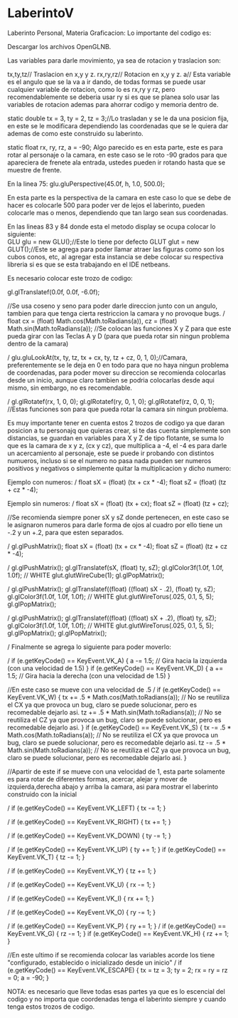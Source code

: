 # LaberintoV
Laberinto Personal, Materia Graficacion:
Lo importante del codigo es:

Descargar los archivos OpenGLNB.

Las variables para darle movimiento, ya sea de rotacion y traslacion son:

tx,ty,tz// Traslacion en x,y y z.
rx,ry,rz// Rotacion en x,y y z.
a// Esta variable es el angulo que se la va a ir dando, de todas formas se puede usar cualquier variable de rotacion, como lo es rx,ry y rz, pero recomendablemente se deberia usar ry si es que se planea solo usar las variables de rotacion ademas para ahorrar codigo y memoria dentro de.

static double tx = 3, ty = 2, tz = 3;//Lo trasladan y se le da una posicion fija, en este se le modificara dependiendo 
las coordenadas que se le quiera dar ademas de como este construido su laberinto.

static float rx, ry, rz, a = -90; 
Algo parecido es en esta parte, este es para rotar al personaje o la camara, en este caso se le roto -90 grados para que apareciera de frenete ala entrada, ustedes pueden ir rotando hasta que se muestre de frente.

En la linea 75:
glu.gluPerspective(45.0f, h, 1.0, 500.0);

En esta parte es la perspectiva de la camara en este caso lo que se debe de hacer es colocarle 500 para poder ver de lejos el laberinto, pueden colocarle mas o  menos, dependiendo que tan largo sean sus coordenadas.

En las lineas 83 y 84 donde esta el metodo display se ocupa colocar lo siguiente:  
GLU glu = new GLU();//Este lo tiene por defecto
GLUT glut = new GLUT();//Este se agrega para poder llamar atraer las figuras como son los cubos conos, etc, al agregar esta instancia se debe colocar su respectiva libreria si es que se esta trabajando en el IDE netbeans.

Es necesario colocar este trozo de codigo:

  gl.glTranslatef(0.0f, 0.0f, -6.0f);

//Se usa coseno y seno para poder darle direccion junto con un angulo, tambien para que tenga cierta restriccion la camara y no provoque bugs.
/       float cx = (float) Math.cos(Math.toRadians(a)),
                cz = (float) Math.sin(Math.toRadians(a));
        //Se colocan las funciones X y Z para que este pueda girar con las Teclas A y D (para que pueda rotar sin ningun problema dentro de la camara)
        
 /       glu.gluLookAt(tx, ty, tz,
                tx + cx,
                ty,
                tz + cz,
                0, 1, 0);//Camara, preferentemente se le deja en 0 en todo para que no haya ningun problema de coordenadas, para poder mover su direccion se recomienda colocarlas desde un inicio, aunque claro tambien se podria colocarlas desde aqui mismo, sin embargo, no es recomendable.

  /     gl.glRotatef(rx, 1, 0, 0);
        gl.glRotatef(ry, 0, 1, 0);
        gl.glRotatef(rz, 0, 0, 1);
        //Estas funciones son para que pueda rotar la camara sin ningun problema.

Es muy importante tener en cuenta estos 2 trozos de codigo ya que daran posicion a tu personajq que quieras crear, si te das cuenta simplemente son distancias, se guardan en variables para X y Z de tipo flotante, se suma lo que es la camara de x y z, (cx y cz), que multiplica a -4, el -4 es para darle un acercamiento al personaje, este se puede ir probando con distintos numueros, incluso si se el numero no pasa nada pueden ser numeros positivos y negativos o simplemente quitar la multiplicacion y dicho numero:

 Ejemplo con numeros:
 /      float sX = (float) (tx + cx * -4);
        float sZ = (float) (tz + cz * -4);

Ejemplo sin numeros:
 /      float sX = (float) (tx + cx);
        float sZ = (float) (tz + cz);

//Se recomienda siempre poner sX y sZ donde pertenecen, en este caso se le asignaron numeros para darle forma de ojos al cuadro por ello tiene un -.2 y un +.2, para que esten separados.

/      gl.glPushMatrix();
       float sX = (float) (tx + cx * -4);
       float sZ = (float) (tz + cz * -4);
        
/       gl.glPushMatrix();
        gl.glTranslatef(sX, (float) ty, sZ);
        gl.glColor3f(1.0f, 1.0f, 1.0f); // WHITE
        glut.glutWireCube(1);
        gl.glPopMatrix();

/       gl.glPushMatrix();
        gl.glTranslatef((float) ((float) sX - .2), (float) ty, sZ);
        gl.glColor3f(1.0f, 1.0f, 1.0f); // WHITE
        glut.glutWireTorus(.025, 0.1, 5, 5);
        gl.glPopMatrix();

/       gl.glPushMatrix();
        gl.glTranslatef((float) ((float) sX + .2), (float) ty, sZ);
        gl.glColor3f(1.0f, 1.0f, 1.0f); // WHITE
        glut.glutWireTorus(.025, 0.1, 5, 5);
        gl.glPopMatrix();
        gl.glPopMatrix();

/       Finalmente se agrega lo siguiente para poder moverlo:

/     if (e.getKeyCode() == KeyEvent.VK_A) {
            a -= 1.5; // Gira hacia la izquierda (con una velocidad de 1.5)
        }
        if (e.getKeyCode() == KeyEvent.VK_D) {
            a += 1.5; // Gira hacia la derecha (con una velocidad de 1.5)
        }

  //En este caso se mueve con una velocidad de .5
/        if (e.getKeyCode() == KeyEvent.VK_W) {
            tx += .5 * Math.cos(Math.toRadians(a)); // No se reutiliza el CX ya que provoca un bug, claro se puede solucionar, pero es recomedable dejarlo asi.
            tz += .5 * Math.sin(Math.toRadians(a)); // No se reutiliza el CZ ya que provoca un bug, claro se puede solucionar, pero es recomedable dejarlo asi.
        }
        if (e.getKeyCode() == KeyEvent.VK_S) {
            tx -= .5 * Math.cos(Math.toRadians(a)); // No se reutiliza el CX ya que provoca un bug, claro se puede solucionar, pero es recomedable dejarlo asi.
            tz -= .5 * Math.sin(Math.toRadians(a)); // No se reutiliza el CZ ya que provoca un bug, claro se puede solucionar, pero es recomedable dejarlo asi.
        }

//Apartir de este if se mueve con una velocidad de 1, esta parte solamente es para rotar de diferentes formas, acercar, alejar y mover de izquierda,derecha abajo y arriba la camara, asi para mostrar el laberinto construido con la inicial

  /      if (e.getKeyCode() == KeyEvent.VK_LEFT) {
            tx -= 1;
        }

  /    if (e.getKeyCode() == KeyEvent.VK_RIGHT) {
            tx += 1;
        }

 /       if (e.getKeyCode() == KeyEvent.VK_DOWN) {
            ty -= 1;
        }

 /       if (e.getKeyCode() == KeyEvent.VK_UP) {
            ty += 1;
        }
        if (e.getKeyCode() == KeyEvent.VK_T) {
            tz -= 1;
        }

/        if (e.getKeyCode() == KeyEvent.VK_Y) {
            tz += 1;
        }

/        if (e.getKeyCode() == KeyEvent.VK_U) {
            rx -= 1;
        }

/        if (e.getKeyCode() == KeyEvent.VK_I) {
            rx += 1;
        }

/        if (e.getKeyCode() == KeyEvent.VK_O) {
            ry -= 1;
        }

/        if (e.getKeyCode() == KeyEvent.VK_P) {
            ry += 1;
        }
 /       if (e.getKeyCode() == KeyEvent.VK_G) {
            rz -= 1;
        }
        if (e.getKeyCode() == KeyEvent.VK_H) {
            rz += 1;
        }

//En este ultimo if se recomienda colocar las variables acorde los tiene "configurado, establecido o inicializado desde un inicio"
/        if (e.getKeyCode() == KeyEvent.VK_ESCAPE) {
            tx = tz = 3;
            ty = 2;
            rx = ry = rz = 0;
            a = -90;
        }

NOTA: es necesario que lleve todas esas partes ya que es lo escencial del codigo y no importa que coordenadas tenga el laberinto siempre y cuando tenga estos trozos de codigo.
  

        
